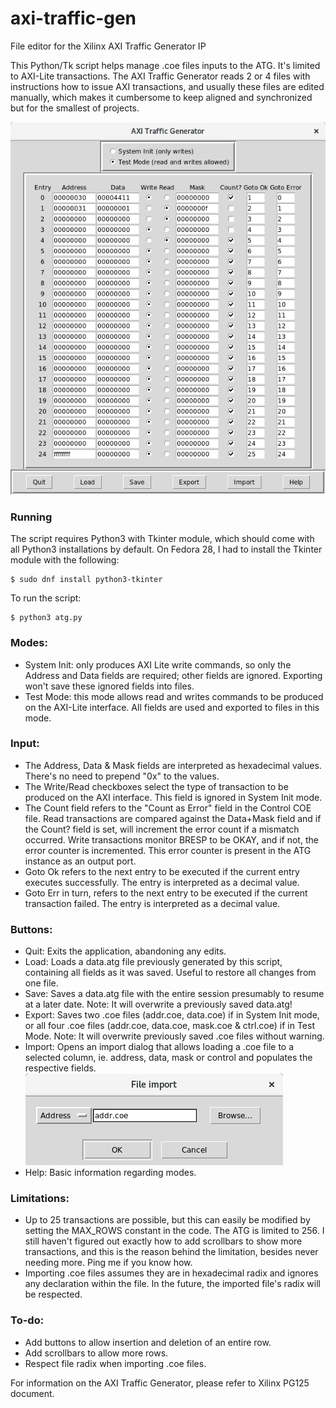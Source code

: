 # axi-traffic-gen

File editor for the Xilinx AXI Traffic Generator IP

This Python/Tk script helps manage .coe files inputs to the ATG. It's limited to AXI-Lite transactions.
The AXI Traffic Generator reads 2 or 4 files with instructions how to issue AXI transactions, and usually these files are edited manually, which makes it cumbersome to keep aligned and synchronized but for the smallest of projects.

![](images/atg.png)

### Running

The script requires Python3 with Tkinter module, which should come with all Python3 installations by default.
On Fedora 28, I had to install the Tkinter module with the following:

    $ sudo dnf install python3-tkinter

To run the script:

    $ python3 atg.py

### Modes:

- System Init: only produces AXI Lite write commands, so only the Address and Data fields are required; other fields are ignored. Exporting won't save these ignored fields into files.
- Test Mode: this mode allows read and writes commands to be produced on the AXI-Lite interface. All fields are used and exported to files in this mode.

### Input:

- The Address, Data & Mask fields are interpreted as hexadecimal values. There's no need to prepend "0x" to the values.
- The Write/Read checkboxes select the type of transaction to be produced on the AXI interface. This field is ignored in System Init mode.
- The Count field refers to the "Count as Error" field in the Control COE file. Read transactions are compared against the Data+Mask field and if the Count? field is set, will increment the error count if a mismatch occurred. Write transactions monitor BRESP to be OKAY, and if not, the error counter is incremented. This error counter is present in the ATG instance as an output port.
- Goto Ok refers to the next entry to be executed if the current entry executes successfully. The entry is interpreted as a decimal value.
- Goto Err in turn, refers to the next entry to be executed if the current transaction failed. The entry is interpreted as a decimal value.

### Buttons:

- Quit: Exits the application, abandoning any edits.
- Load: Loads a data.atg file previously generated by this script, containing all fields as it was saved. Useful to restore all changes from one file.
- Save: Saves a data.atg file with the entire session presumably to resume at a later date. Note: It will overwrite a previously saved data.atg!
- Export: Saves two .coe files (addr.coe, data.coe) if in System Init mode, or all four .coe files (addr.coe, data.coe, mask.coe & ctrl.coe) if in Test Mode. Note: It will overwrite previously saved .coe files without warning.
- Import: Opens an import dialog that allows loading a .coe file to a selected column, ie. address, data, mask or control and populates the respective fields.
![](images/import-coe.png)
- Help: Basic information regarding modes.

### Limitations:

- Up to 25 transactions are possible, but this can easily be modified by setting the MAX_ROWS constant in the code. The ATG is limited to 256. I still haven't figured out exactly how to add scrollbars to show more transactions, and this is the reason behind the limitation, besides never needing more. Ping me if you know how.
- Importing .coe files assumes they are in hexadecimal radix and ignores any declaration within the file. In the future, the imported file's radix will be respected.

### To-do:
- Add buttons to allow insertion and deletion of an entire row.
- Add scrollbars to allow more rows.
- Respect file radix when importing .coe files.

For information on the AXI Traffic Generator, please refer to Xilinx PG125 document.


